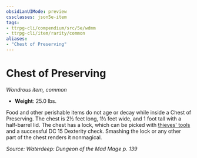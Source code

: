 ```yaml
---
obsidianUIMode: preview
cssclasses: json5e-item
tags:
- ttrpg-cli/compendium/src/5e/wdmm
- ttrpg-cli/item/rarity/common
aliases: 
- "Chest of Preserving"
---
```

# Chest of Preserving
*Wondrous item, common*  


- **Weight**: 25.0 lbs.

Food and other perishable items do not age or decay while inside a Chest of Preserving. The chest is 2½ feet long, 1½ feet wide, and 1 foot tall with a half-barrel lid. The chest has a lock, which can be picked with [thieves' tools](/3-Mechanics/CLI/Compendium/items/thieves-tools.md) and a successful DC 15 Dexterity check. Smashing the lock or any other part of the chest renders it nonmagical.

*Source: Waterdeep: Dungeon of the Mad Mage p. 139*